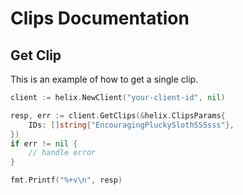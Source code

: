 # Clips Documentation

## Get Clip

This is an example of how to get a single clip.

```go
client := helix.NewClient("your-client-id", nil)

resp, err := client.GetClips(&helix.ClipsParams{
    IDs: []string{"EncouragingPluckySlothSSSsss"},
})
if err != nil {
    // handle error
}

fmt.Printf("%+v\n", resp)
```
